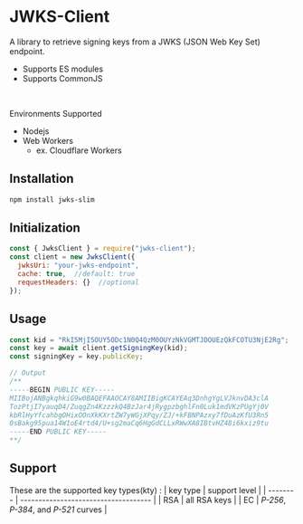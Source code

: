 # JWKS-Client

A library to retrieve signing keys from a JWKS (JSON Web Key Set) endpoint.

- Supports ES modules
- Supports CommonJS

<br>

Environments Supported

- Nodejs
- Web Workers
  - ex. Cloudflare Workers

## Installation

```sh
npm install jwks-slim
```

## Initialization

```js
const { JwksClient } = require("jwks-client");
const client = new JwksClient({
  jwksUri: "your-jwks-endpoint",
  cache: true,  //default: true
  requestHeaders: {}  //optional
});
```

## Usage

```js
const kid = "RkI5MjI5OUY5ODc1N0Q4QzM0OUYzNkVGMTJDOUEzQkFCOTU3NjE2Rg";
const key = await client.getSigningKey(kid);
const signingKey = key.publicKey;

// Output
/**
-----BEGIN PUBLIC KEY-----
MIIBojANBgkqhkiG9w0BAQEFAAOCAY8AMIIBigKCAYEAq3DnhgYgLVJknvDA3clA
TozPtjI7yauqD4/ZuqgZn4KzzzkQ4BzJar4jRygpzbghlFn0Luk1mdVKzPUgYj0V
kbRlHyYfcahbgOHixOOnXkKXrtZW7yWGjXPqy/ZJ/+kFBNPAzxy7fDuAzKfU3Rn5
0sBakg95pua14W1oE4rtd4/U+sg2maCq6HgGdCLLxRWwXA8IBtvHZ48i6kxiz9tu
-----END PUBLIC KEY-----
**/

```

## Support

These are the supported key types(kty) :
| key type | support level                        |
| -------- | ------------------------------------ |
| RSA      | all RSA keys                         |
| EC       | _P-256_, _P-384_, and _P-521_ curves |